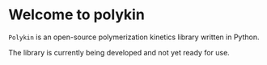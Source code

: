 # Welcome to polykin

`Polykin` is an open-source polymerization kinetics library written in Python.

The library is currently being developed and not yet ready for use.
